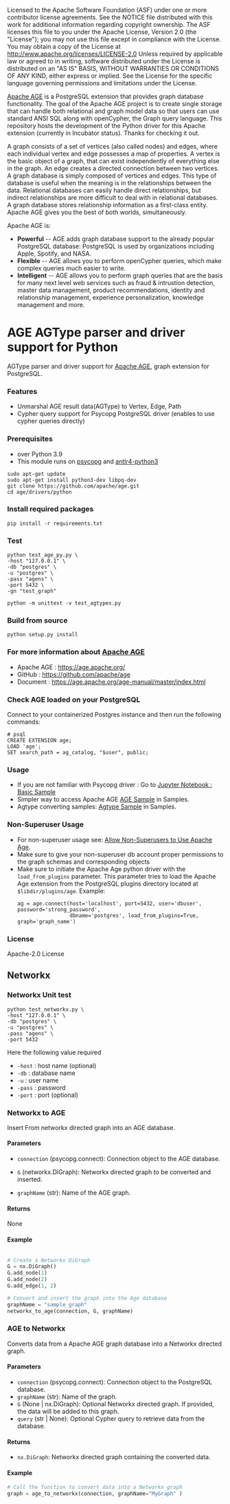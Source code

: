 Licensed to the Apache Software Foundation (ASF) under one
or more contributor license agreements.  See the NOTICE file
distributed with this work for additional information
regarding copyright ownership.  The ASF licenses this file
to you under the Apache License, Version 2.0 (the
"License"); you may not use this file except in compliance
with the License.  You may obtain a copy of the License at
http://www.apache.org/licenses/LICENSE-2.0
Unless required by applicable law or agreed to in writing,
software distributed under the License is distributed on an
"AS IS" BASIS, WITHOUT WARRANTIES OR CONDITIONS OF ANY
KIND, either express or implied.  See the License for the
specific language governing permissions and limitations
under the License.

[Apache AGE](https://age.apache.org/) is a PostgreSQL extension that provides graph database functionality. The goal of the Apache AGE project is to create single storage that can handle both relational and graph model data so that users can use standard ANSI SQL along with openCypher, the Graph query language. This repository hosts the development of the Python driver for this Apache extension (currently in Incubator status). Thanks for checking it out.

A graph consists of a set of vertices (also called nodes) and edges, where each individual vertex and edge possesses a map of properties. A vertex is the basic object of a graph, that can exist independently of everything else in the graph. An edge creates a directed connection between two vertices. A graph database is simply composed of vertices and edges. This type of database is useful when the meaning is in the relationships between the data. Relational databases can easily handle direct relationships, but indirect relationships are more difficult to deal with in relational databases. A graph database stores relationship information as a first-class entity. Apache AGE gives you the best of both worlds, simultaneously.

Apache AGE is:

- **Powerful** -- AGE adds graph database support to the already popular PostgreSQL database: PostgreSQL is used by organizations including Apple, Spotify, and NASA.
- **Flexible** -- AGE allows you to perform openCypher queries, which make complex queries much easier to write.
- **Intelligent** -- AGE allows you to perform graph queries that are the basis for many next level web services such as fraud & intrustion detection, master data management, product recommendations, identity and relationship management, experience personalization, knowledge management and more.

# AGE AGType parser and driver support for Python
AGType parser and driver support for [Apache AGE](https://age.apache.org/), graph extension for PostgreSQL.

### Features
* Unmarshal AGE result data(AGType) to Vertex, Edge, Path
* Cypher query support for Psycopg PostgreSQL driver (enables to use cypher queries directly)

### Prerequisites
* over Python 3.9
* This module runs on [psycopg](https://www.psycopg.org/) and [antlr4-python3](https://pypi.org/project/antlr4-python3-runtime/)
```
sudo apt-get update
sudo apt-get install python3-dev libpq-dev
git clone https://github.com/apache/age.git
cd age/drivers/python
```

### Install required packages
```
pip install -r requirements.txt
```

### Test
```
python test_age_py.py \
-host "127.0.0.1" \
-db "postgres" \
-u "postgres" \
-pass "agens" \
-port 5432 \
-gn "test_graph"
```

```
python -m unittest -v test_agtypes.py
```

### Build from source
```
python setup.py install
```

### For more information about [Apache AGE](https://age.apache.org/)
* Apache AGE : https://age.apache.org/
* GitHub : https://github.com/apache/age
* Document : https://age.apache.org/age-manual/master/index.html

### Check AGE loaded on your PostgreSQL
Connect to your containerized Postgres instance and then run the following commands:
```
# psql 
CREATE EXTENSION age;
LOAD 'age';
SET search_path = ag_catalog, "$user", public;
```

### Usage
* If you are not familiar with Psycopg driver : Go to [Jupyter Notebook : Basic Sample](samples/apache-age-basic.ipynb) 
* Simpler way to access Apache AGE [AGE Sample](samples/apache-age-note.ipynb) in Samples.
* Agtype converting samples: [Agtype Sample](samples/apache-age-agtypes.ipynb) in Samples.

### Non-Superuser Usage
* For non-superuser usage see: [Allow Non-Superusers to Use Apache Age](https://age.apache.org/age-manual/master/intro/setup.html).
* Make sure to give your non-superuser db account proper permissions to the graph schemas and corresponding objects
* Make sure to initiate the Apache Age python driver with the ```load_from_plugins``` parameter. This parameter tries to
  load the Apache Age extension from the PostgreSQL plugins directory located at ```$libdir/plugins/age```. Example:
  ```python.
  ag = age.connect(host='localhost', port=5432, user='dbuser', password='strong_password', 
                   dbname='postgres', load_from_plugins=True, graph='graph_name')
  ```

### License
Apache-2.0 License


## Networkx
### Networkx Unit test
```
python test_networkx.py \
-host "127.0.0.1" \
-db "postgres" \
-u "postgres" \
-pass "agens" \
-port 5432
```
Here the following value required
- `-host` : host name (optional)
- `-db` : database name
- `-u` : user name
- `-pass` : password
- `-port` : port (optional)

### Networkx to AGE
Insert From networkx directed graph into an AGE database.
#### Parameters

- `connection` (psycopg.connect): Connection object to the AGE database.

- `G` (networkx.DiGraph): Networkx directed graph to be converted and inserted.

- `graphName` (str): Name of the AGE graph.

#### Returns

None

#### Example

```python

# Create a Networkx DiGraph
G = nx.DiGraph()
G.add_node(1)
G.add_node(2)
G.add_edge(1, 2)

# Convert and insert the graph into the Age database
graphName = "sample_graph"
networkx_to_age(connection, G, graphName)
```



### AGE to Networkx

Converts data from a Apache AGE graph database into a Networkx directed graph.

#### Parameters

- `connection` (psycopg.connect): Connection object to the PostgreSQL database.
- `graphName` (str): Name of the graph.
- `G` (None | nx.DiGraph): Optional Networkx directed graph. If provided, the data will be added to this graph.
- `query` (str | None): Optional Cypher query to retrieve data from the database.

#### Returns

- `nx.DiGraph`: Networkx directed graph containing the converted data.

#### Example

```python
# Call the function to convert data into a Networkx graph
graph = age_to_networkx(connection, graphName="MyGraph" )
```
